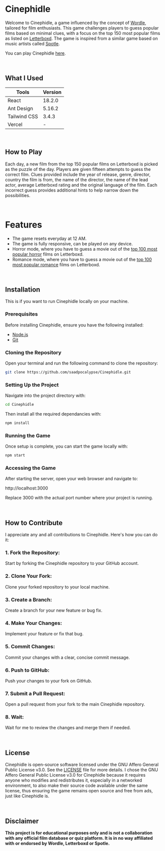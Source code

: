 # Cinephidle

Welcome to Cinephidle, a game influenced by the concept of [Wordle](https://www.nytimes.com/games/wordle/index.html), tailored for film enthusiasts. This game challenges players to guess popular films based on minimal clues, with a focus on the top 150 most popular films as listed on [Letterboxd](https://letterboxd.com/mattheuswc/list/top-1000-popular-films/). The game is inspired from a similar game based on music artists called [Spotle](https://spotle.io).

You can play Cinephidle [here](https://cinephidle.vercel.app).

<br>

## What I Used

| Tools      | Version |
|------------|---------|
| React      | 18.2.0  |
| Ant Design | 5.16.2  |
| Tailwind CSS   | 3.4.3   |
| Vercel     | -   |

<br>

## How to Play

Each day, a new film from the top 150 popular films on Letterboxd is picked as the puzzle of the day. Players are given fifteen attempts to guess the correct film. Clues provided include the year of release, genre, director, country the film is from, the name of the director, the name of the lead actor, average Letterboxd rating and the original language of the film. Each incorrect guess provides additional hints to help narrow down the possibilities.

<br>

# Features

* The game resets everyday at 12 AM.
* The game is fully responsive, can be played on any device.
* Horror mode, where you have to guess a movie out of the [top 100 most popular horror](https://letterboxd.com/believememaizey/list/100-most-popular-horror-movies-on-letterboxd/) films on Letterboxd.
* Romance mode, where you have to guess a movie out of the [top 100 most popular romance](https://letterboxd.com/wordsandcolors/list/top-100-romance-films-on-letterboxd-as-of/) films on Letterboxd.

<br>

## Installation

This is if you want to run Cinephidle locally on your machine.


### Prerequisites
Before installing Cinephidle, ensure you have the following installed:
* [Node.js](https://nodejs.org/en/download)
* [Git](https://git-scm.com/book/en/v2/Getting-Started-Installing-Git)

### Cloning the Repository
Open your terminal and run the following command to clone the repository:

```bash
git clone https://github.com/saadpocalypse/Cinephidle.git
```

### Setting Up the Project
Navigate into the project directory with:
```bash
cd Cinephidle
```
Then install all the required dependancies with:
```bash
npm install
```

### Running the Game
Once setup is complete, you can start the game locally with:
```bash
npm start
```

### Accessing the Game
After starting the server, open your web browser and navigate to:

http://localhost:3000

Replace 3000 with the actual port number where your project is running.

<br>

## How to Contribute
I appreciate any and all contributions to Cinephidle. Here's how you can do it:

### 1. Fork the Repository: 
Start by forking the Cinephidle repository to your GitHub account.
### 2. Clone Your Fork: 
Clone your forked repository to your local machine.
### 3. Create a Branch: 
Create a branch for your new feature or bug fix.
### 4. Make Your Changes: 
Implement your feature or fix that bug.
### 5. Commit Changes: 
Commit your changes with a clear, concise commit message.
### 6. Push to GitHub: 
Push your changes to your fork on GitHub.
### 7. Submit a Pull Request: 
Open a pull request from your fork to the main Cinephidle repository.
### 8. Wait: 
Wait for me to review the changes and merge them if needed.

<br>

## License

Cinephidle is open-source software licensed under the GNU Affero General Public License v3.0. See the [LICENSE](https://github.com/saadpocalypse/Cinephidle/blob/main/LICENSE) file for more details. I chose the GNU Affero General Public License v3.0 for Cinephidle because it requires anyone who modifies and redistributes it, especially in a networked environment, to also make their source code available under the same license, thus ensuring the game remains open source and free from ads, just like Cinephidle is.

<br>

## Disclaimer
**This project is for educational purposes only and is not a collaboration with any official film database or quiz platform. It is in no way affiliated with or endorsed by Wordle, Letterboxd or Spotle.**
